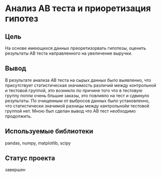 # Анализ АВ теста и приоретизация гипотез
## Цель
На основе имеющихся данных преоретизорвать гипотезы, оценить результаты AB теста направленного на увеличение выручки.
## Вывод
В результате анализа АВ теста на сырых данных было выявленно, что присутствует статистическая значимость различий между контрольной и тестовой группой, это возникло по причине того что в тестовую группу попли очень бльшие заказы, это повлияло на тест и сдвинуло результаты.
По очищенным от выбросов данных было установленно, что статистически значимой разницы между кантрольнойи тестовой группой нет. Мною был сделан вывод что АB тест необходимо продолжить.
## Используемые библиотеки
pandas, numpy, matplotlib, scipy 
## Статус проекта
завершен
